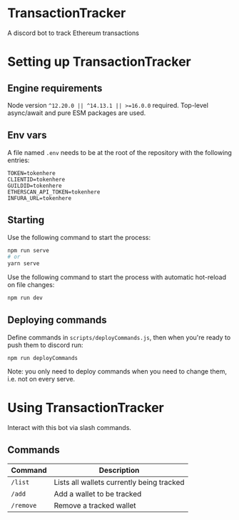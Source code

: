 # TransactionTracker

A discord bot to track Ethereum transactions

# Setting up TransactionTracker

## Engine requirements

Node version `^12.20.0 || ^14.13.1 || >=16.0.0` required. Top-level async/await and pure ESM packages are used.

## Env vars

A file named `.env` needs to be at the root of the repository with the following entries:

```
TOKEN=tokenhere
CLIENTID=tokenhere
GUILDID=tokenhere
ETHERSCAN_API_TOKEN=tokenhere
INFURA_URL=tokenhere
```

## Starting

Use the following command to start the process:

```bash
npm run serve
# or
yarn serve
```

Use the following command to start the process with automatic hot-reload on file changes:

```bash
npm run dev
```

## Deploying commands

Define commands in `scripts/deployCommands.js`, then when you're ready to push them to discord run:

```
npm run deployCommands
```

Note: you only need to deploy commands when you need to change them, i.e. not on every serve.

# Using TransactionTracker

Interact with this bot via slash commands.

## Commands

| Command   | Description                               |
| --------- | ----------------------------------------- |
| `/list`   | Lists all wallets currently being tracked |
| `/add`    | Add a wallet to be tracked                |
| `/remove` | Remove a tracked wallet                   |
